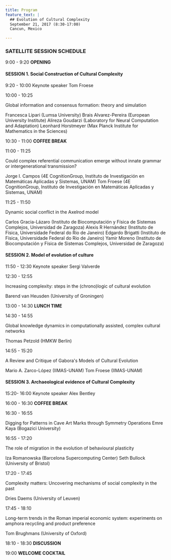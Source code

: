 ```yaml
---
title: Program
feature_text: |
  ## Evolution of Cultural Complexity
  September 21, 2017 (8:30-17:00)
  Cancun, Mexico 

---
```

### SATELLITE SESSION SCHEDULE

9:00 - 9:20  **OPENING**
#### SESSION 1. Social Construction of Cultural Complexity

9:20 - 10:00 Keynote speaker Tom Froese

10:00 - 10:25

Global information and consensus formation: theory and simulation

Francesca Lipari (Lumsa University)
Brais Alvarez-Pereira (European University Institute)
Alireza Goudarzi (Laboratory for Neural Computation and Adaptation)
Leonhard Horstmeyer (Max Planck Institute for Mathematics in the Sciences)

10:30 - 11:00 **COFFEE BREAK** 

11:00 - 11:25 

Could complex referential communication emerge without innate grammar or intergenerational transmission?

Jorge I. Campos (4E CognitionGroup, Instituto de Investigación en Matemáticas Aplicadas y Sistemas, UNAM)
Tom Froese (4E CognitionGroup, Instituto de Investigación en Matemáticas Aplicadas y Sistemas, UNAM) 

11:25 - 11:50

Dynamic social conflict in the Axelrod model

Carlos Gracia-Lázaro (Instituto de Biocomputación y Física de Sistemas Complejos, Universidad de Zaragoza)
Alexis R Hernández (Instituto de Física, Universidade Federal do Rio de Janeiro)
Edgardo Brigatti (Instituto de Física, Universidade Federal do Rio de Janeiro)
Yamir Moreno (Instituto de Biocomputación y Física de Sistemas Complejos, Universidad de Zaragoza) 

#### SESSION 2. Model of evolution of culture


11:50 - 12:30 Keynote speaker  Sergi Valverde 


12:30 - 12:55

Increasing complexity: steps in the (chrono)logic of cultural evolution

Barend van Heusden (University of Groningen)

13:00 - 14:30 **LUNCH TIME**

14:30 - 14:55   

Global knowledge dynamics in computationally assisted, complex cultural networks

Thomas Petzold  (HMKW Berlin) 

14:55 - 15:20 

A Review and Critique of Gabora's Models of Cultural Evolution

Mario A. Zarco-López (IIMAS-UNAM)
Tom Froese (IIMAS-UNAM)

#### SESSION 3. Archaeological evidence of Cultural Complexity  

15:20- 16:00 Keynote speaker  Alex Bentley

16:00 - 16:30 **COFFEE BREAK**  

16:30 - 16:55 

Digging for Patterns in Cave Art Marks through Symmetry Operations
Emre Kaya (Bogazici University) 

16:55 - 17:20  

The role of migration in the evolution of behavioural plasticity

Iza Romanowska (Barcelona Supercomputing Center) 
Seth Bullock (University of Bristol) 

17:20 - 17:45  

Complexity matters: Uncovering mechanisms of social complexity in the past

Dries Daems (University of Leuven) 

17:45 - 18:10  

Long-term trends in the Roman imperial economic system: experiments on amphora recycling and product preference

Tom Brughmans (University of Oxford) 

18:10 - 18:30 **DISCUSSION** 

19:00 **WELCOME COCKTAIL** 


<!---
Knowing the controversial nature of the topic and the lack of consensus on thoses questions, we think (and know by experience?) that the best format to successfully push forward the discussion is a one day satellite with time for discussion.  

We propose a day with 8 presentation, 4 on the morning and 4 on the evening. Half of the talk will be 45min presentation+question made by the Invited Speakers, the other half will be 30min presentation+question on the submitted abstract.

We propose to end the day be a 1:30 panel discussion.

-->

